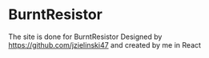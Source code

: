 # BurntResistor

The site is done for BurntResistor
Designed by https://github.com/jzielinski47 and created by me in React
